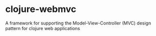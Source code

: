 clojure-webmvc
==============

A framework for supporting the Model-View-Controller (MVC) design pattern for clojure web applications